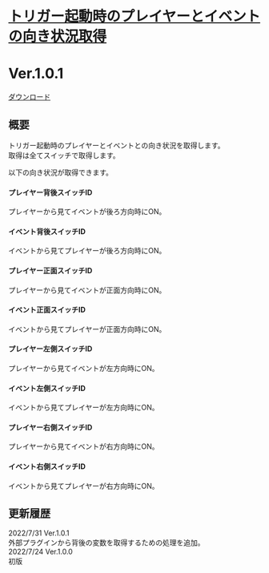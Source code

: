 # [トリガー起動時のプレイヤーとイベントの向き状況取得](https://raw.githubusercontent.com/nuun888/MZ/master/NUUN_EventPlayerDirection.js)
# Ver.1.0.1
[ダウンロード](https://raw.githubusercontent.com/nuun888/MZ/master/NUUN_EventPlayerDirection.js)  

## 概要
トリガー起動時のプレイヤーとイベントとの向き状況を取得します。  
取得は全てスイッチで取得します。

以下の向き状況が取得できます。
#### プレイヤー背後スイッチID
プレイヤーから見てイベントが後ろ方向時にON。  

#### イベント背後スイッチID
イベントから見てプレイヤーが後ろ方向時にON。  

#### プレイヤー正面スイッチID
プレイヤーから見てイベントが正面方向時にON。  

#### イベント正面スイッチID
イベントから見てプレイヤーが正面方向時にON。  

#### プレイヤー左側スイッチID
プレイヤーから見てイベントが左方向時にON。  

#### イベント左側スイッチID
イベントから見てプレイヤーが左方向時にON。  

#### プレイヤー右側スイッチID
プレイヤーから見てイベントが右方向時にON。  

#### イベント右側スイッチID
イベントから見てプレイヤーが右方向時にON。  

## 更新履歴
2022/7/31 Ver.1.0.1  
外部プラグインから背後の変数を取得するための処理を追加。  
2022/7/24 Ver.1.0.0  
初版  
